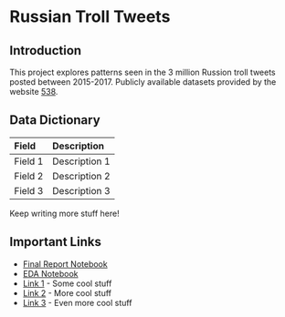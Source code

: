 # Russian Troll Tweets

## Introduction

This project explores patterns seen in the 3 million Russion troll tweets posted between 2015-2017. Publicly available datasets provided by the website [538](https://github.com/fivethirtyeight/russian-troll-tweets).

## Data Dictionary

| Field | Description |
| :--- | :--- |
| Field 1 | Description 1 |
| Field 2 | Description 2 |
| Field 3 | Description 3 |

Keep writing more stuff here!

## Important Links

* [Final Report Notebook](report.ipynb)
* [EDA Notebook](eda.ipynb)
* [Link 1](http://www.google.com) - Some cool stuff
* [Link 2](http://www.google.com) - More cool stuff
* [Link 3](http://www.google.com) - Even more cool stuff
